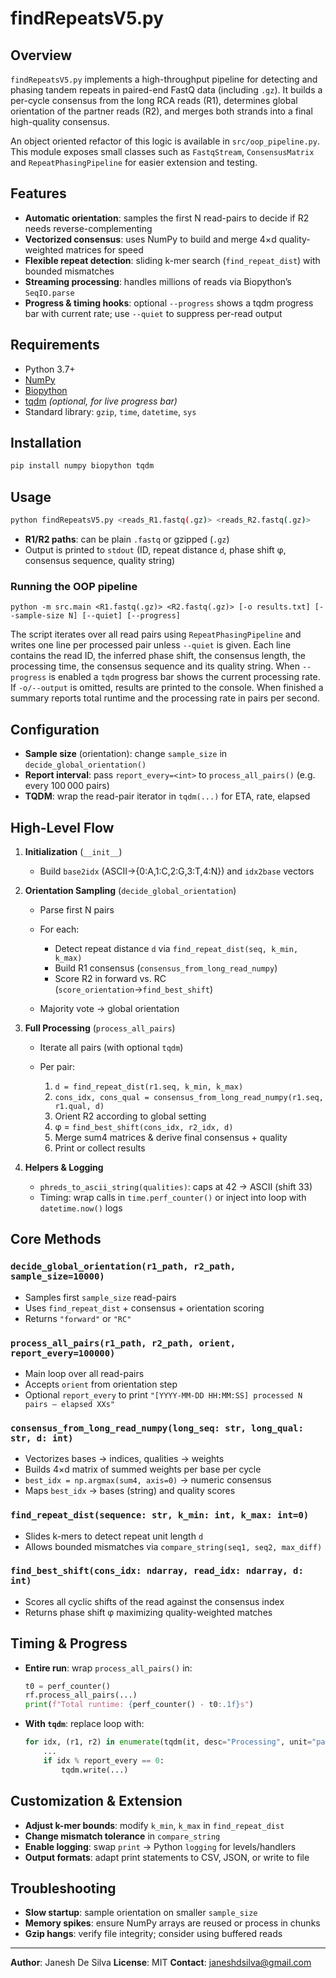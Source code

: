 # findRepeatsV5.py

## Overview

`findRepeatsV5.py` implements a high-throughput pipeline for detecting and phasing tandem repeats in paired-end FastQ data (including `.gz`). It builds a per-cycle consensus from the long RCA reads (R1), determines global orientation of the partner reads (R2), and merges both strands into a final high-quality consensus.

An object oriented refactor of this logic is available in `src/oop_pipeline.py`.
This module exposes small classes such as `FastqStream`, `ConsensusMatrix` and
`RepeatPhasingPipeline` for easier extension and testing.

## Features

* **Automatic orientation**: samples the first N read-pairs to decide if R2 needs reverse-complementing
* **Vectorized consensus**: uses NumPy to build and merge 4×d quality-weighted matrices for speed
* **Flexible repeat detection**: sliding k-mer search (`find_repeat_dist`) with bounded mismatches
* **Streaming processing**: handles millions of reads via Biopython’s `SeqIO.parse`
* **Progress & timing hooks**: optional `--progress` shows a tqdm progress bar with
  current rate; use `--quiet` to suppress per-read output

## Requirements

* Python 3.7+
* [NumPy](https://numpy.org/)
* [Biopython](https://biopython.org/)
* [tqdm](https://github.com/tqdm/tqdm) *(optional, for live progress bar)*
* Standard library: `gzip`, `time`, `datetime`, `sys`

## Installation

```bash
pip install numpy biopython tqdm
```

## Usage

```bash
python findRepeatsV5.py <reads_R1.fastq(.gz)> <reads_R2.fastq(.gz)>
```

* **R1/R2 paths**: can be plain `.fastq` or gzipped (`.gz`)
* Output is printed to `stdout` (ID, repeat distance `d`, phase shift φ, consensus sequence, quality string)

### Running the OOP pipeline

```
python -m src.main <R1.fastq(.gz)> <R2.fastq(.gz)> [-o results.txt] [--sample-size N] [--quiet] [--progress]
```

The script iterates over all read pairs using `RepeatPhasingPipeline` and writes one line per processed pair unless
`--quiet` is given. Each line contains the read ID, the inferred phase shift, the consensus length, the processing time,
the consensus sequence and its quality string. When `--progress` is enabled a `tqdm` progress bar shows the current
processing rate. If `-o/--output` is omitted, results are printed to the console. When finished a summary reports total
runtime and the processing rate in pairs per second.

## Configuration

* **Sample size** (orientation): change `sample_size` in `decide_global_orientation()`
* **Report interval**: pass `report_every=<int>` to `process_all_pairs()` (e.g. every 100 000 pairs)
* **TQDM**: wrap the read-pair iterator in `tqdm(...)` for ETA, rate, elapsed

## High-Level Flow

1. **Initialization** (`__init__`)

   * Build `base2idx` (ASCII→{0\:A,1\:C,2\:G,3\:T,4\:N}) and `idx2base` vectors
2. **Orientation Sampling** (`decide_global_orientation`)

   * Parse first N pairs
   * For each:

     * Detect repeat distance `d` via `find_repeat_dist(seq, k_min, k_max)`
     * Build R1 consensus (`consensus_from_long_read_numpy`)
     * Score R2 in forward vs. RC (`score_orientation`→`find_best_shift`)
   * Majority vote → global orientation
3. **Full Processing** (`process_all_pairs`)

   * Iterate all pairs (with optional `tqdm`)
   * Per pair:

     1. `d = find_repeat_dist(r1.seq, k_min, k_max)`
     2. `cons_idx, cons_qual = consensus_from_long_read_numpy(r1.seq, r1.qual, d)`
     3. Orient R2 according to global setting
     4. φ = `find_best_shift(cons_idx, r2_idx, d)`
     5. Merge sum4 matrices & derive final consensus + quality
     6. Print or collect results
4. **Helpers & Logging**

   * `phreds_to_ascii_string(qualities)`: caps at 42 → ASCII (shift 33)
   * Timing: wrap calls in `time.perf_counter()` or inject into loop with `datetime.now()` logs

## Core Methods

### `decide_global_orientation(r1_path, r2_path, sample_size=10000)`

* Samples first `sample_size` read-pairs
* Uses `find_repeat_dist` + consensus + orientation scoring
* Returns `"forward"` or `"RC"`

### `process_all_pairs(r1_path, r2_path, orient, report_every=100000)`

* Main loop over all read-pairs
* Accepts `orient` from orientation step
* Optional `report_every` to print `"[YYYY-MM-DD HH:MM:SS] processed N pairs — elapsed XXs"`

### `consensus_from_long_read_numpy(long_seq: str, long_qual: str, d: int)`

* Vectorizes bases → indices, qualities → weights
* Builds 4×d matrix of summed weights per base per cycle
* `best_idx = np.argmax(sum4, axis=0)` → numeric consensus
* Maps `best_idx` → bases (string) and quality scores

### `find_repeat_dist(sequence: str, k_min: int, k_max: int=0)`

* Slides k-mers to detect repeat unit length `d`
* Allows bounded mismatches via `compare_string(seq1, seq2, max_diff)`

### `find_best_shift(cons_idx: ndarray, read_idx: ndarray, d: int)`

* Scores all cyclic shifts of the read against the consensus index
* Returns phase shift φ maximizing quality-weighted matches

## Timing & Progress

* **Entire run**: wrap `process_all_pairs()` in:

  ```python
  t0 = perf_counter()
  rf.process_all_pairs(...)
  print(f"Total runtime: {perf_counter() - t0:.1f}s")
  ```
* **With `tqdm`**: replace loop with:

  ```python
  for idx, (r1, r2) in enumerate(tqdm(it, desc="Processing", unit="pairs"), start=1):
      ...
      if idx % report_every == 0:
          tqdm.write(...)
  ```

## Customization & Extension

* **Adjust k-mer bounds**: modify `k_min`, `k_max` in `find_repeat_dist`
* **Change mismatch tolerance** in `compare_string`
* **Enable logging**: swap `print` → Python `logging` for levels/handlers
* **Output formats**: adapt print statements to CSV, JSON, or write to file

## Troubleshooting

* **Slow startup**: sample orientation on smaller `sample_size`
* **Memory spikes**: ensure NumPy arrays are reused or process in chunks
* **Gzip hangs**: verify file integrity; consider using buffered reads

---

**Author**: Janesh De Silva
**License**: MIT
**Contact**: [janeshdsilva@gmail.com](mailto:janeshdsilva@gmail.com)
